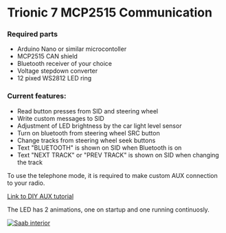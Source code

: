 # Trionic 7 MCP2515 Communication

### Required parts
 - Arduino Nano or similar microcontoller
 - MCP2515 CAN shield
 - Bluetooth receiver of your choice
 - Voltage stepdown converter
 - 12 pixed WS2812 LED ring

### Current features:
 - Read button presses from SID and steering wheel
 - Write custom messages to SID
 - Adjustment of LED brightness by the car light level sensor
 - Turn on bluetooth from steering wheel SRC button
 - Change tracks from steering wheel seek buttons
 - Text "BLUETOOTH" is shown on SID when Bluetooth is on
 - Text "NEXT TRACK" or "PREV TRACK" is shown on SID when changing the track 

To use the telephone mode, it is required to make custom AUX connection to your radio.  

[Link to DIY AUX tutorial](http://saabworld.net/showthread.php?t=28000)  

The LED has 2 animations, one on startup and one running continuosly.  

[![Saab interior](http://img.youtube.com/vi/0LvEN18u2Zs/0.jpg)](http://www.youtube.com/watch?v=0LvEN18u2Zs "Saab bluetooth")
